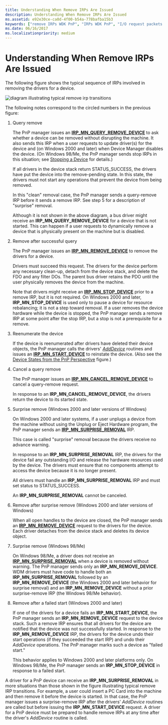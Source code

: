 ```yaml
---
title: Understanding When Remove IRPs Are Issued
description: Understanding When Remove IRPs Are Issued
ms.assetid: e92e30ce-ca0d-4f00-b54a-778bafba15b3
keywords: ["remove IRPs WDK PnP", "IRPs WDK PnP", "I/O request packets WDK PnP"]
ms.date: 06/16/2017
ms.localizationpriority: medium
---
```


# Understanding When Remove IRPs Are Issued





The following figure shows the typical sequence of IRPs involved in removing the drivers for a device.

![diagram illustrating typical remove irp transitions](images/rem-irps.png)

The following notes correspond to the circled numbers in the previous figure:

1.  Query remove

    The PnP manager issues an [**IRP\_MN\_QUERY\_REMOVE\_DEVICE**](https://docs.microsoft.com/windows-hardware/drivers/kernel/irp-mn-query-remove-device) to ask whether a device can be removed without disrupting the machine. It also sends this IRP when a user requests to update driver(s) for the device and (on Windows 2000 and later) when Device Manager disables the device. (On Windows 98/Me, the PnP manager sends stop IRPs in this situation; see [Stopping a Device](stopping-a-device.md) for details.)

    If all drivers in the device stack return STATUS\_SUCCESS, the drivers have put the device into the remove-pending state. In this state, the drivers must not start any operations that prevent the device from being removed.

    In this "clean" removal case, the PnP manager sends a query-remove IRP before it sends a remove IRP. See step 5 for a description of "surprise" removal.

    Although it is not shown in the above diagram, a bus driver might receive an **IRP\_MN\_QUERY\_REMOVE\_DEVICE** for a device that is not started. This can happen if a user requests to dynamically remove a device that is physically present on the machine but is disabled.

2.  Remove after successful query

    The PnP manager issues an [**IRP\_MN\_REMOVE\_DEVICE**](https://docs.microsoft.com/windows-hardware/drivers/kernel/irp-mn-remove-device) to remove the drivers for a device.

    Drivers must succeed this request. The drivers for the device perform any necessary clean-up, detach from the device stack, and delete the FDO and any filter DOs. The parent bus driver retains the PDO until the user physically removes the device from the machine.

    Note that drivers might receive an [**IRP\_MN\_STOP\_DEVICE**](https://docs.microsoft.com/windows-hardware/drivers/kernel/irp-mn-stop-device) prior to a remove IRP, but it is not required. On Windows 2000 and later, **IRP\_MN\_STOP\_DEVICE** is used only to pause a device for resource rebalancing; it is not a step toward removal. If a user removes the device hardware while the device is stopped, the PnP manager sends a remove IRP at some point after the stop IRP, but a stop is not a prerequisite for a remove.

3.  Reenumerate the device

    If the device is reenumerated after drivers have deleted their device objects, the PnP manager calls the drivers' [*AddDevice*](https://docs.microsoft.com/windows-hardware/drivers/ddi/content/wdm/nc-wdm-driver_add_device) routines and issues an [**IRP\_MN\_START\_DEVICE**](https://docs.microsoft.com/windows-hardware/drivers/kernel/irp-mn-start-device) to reinstate the device. (Also see the [Device States from the PnP Perspective](state-transitions-for-pnp-devices.md#ddk-state-transitions-for-pnp-devices-kg) figure.)

4.  Cancel a query remove

    The PnP manager issues an [**IRP\_MN\_CANCEL\_REMOVE\_DEVICE**](https://docs.microsoft.com/windows-hardware/drivers/kernel/irp-mn-cancel-remove-device) to cancel a query-remove request.

    In response to an **IRP\_MN\_CANCEL\_REMOVE\_DEVICE**, the drivers return the device to its started state.

5.  Surprise remove (Windows 2000 and later versions of Windows)

    On Windows 2000 and later systems, if a user unplugs a device from the machine without using the Unplug or Eject Hardware program, the PnP manager sends an [**IRP\_MN\_SURPRISE\_REMOVAL**](https://docs.microsoft.com/windows-hardware/drivers/kernel/irp-mn-surprise-removal) IRP.

    This case is called "surprise" removal because the drivers receive no advance warning.

    In response to an **IRP\_MN\_SURPRISE\_REMOVAL** IRP, the drivers for the device fail any outstanding I/O and release the hardware resources used by the device. The drivers must ensure that no components attempt to access the device because it is no longer present.

    All drivers must handle an **IRP\_MN\_SURPRISE\_REMOVAL** IRP and must set status to STATUS\_SUCCESS.

    An **IRP\_MN\_SURPRISE\_REMOVAL** cannot be canceled.

6.  Remove after surprise remove (Windows 2000 and later versions of Windows)

    When all open handles to the device are closed, the PnP manager sends an [**IRP\_MN\_REMOVE\_DEVICE**](https://docs.microsoft.com/windows-hardware/drivers/kernel/irp-mn-remove-device) request to the drivers for the device. Each driver detaches from the device stack and deletes its device object.

7.  Surprise remove (Windows 98/Me)

    On Windows 98/Me, a driver does not receive an [**IRP\_MN\_SURPRISE\_REMOVAL**](https://docs.microsoft.com/windows-hardware/drivers/kernel/irp-mn-surprise-removal) when a device is removed without warning. The PnP manager sends only an **IRP\_MN\_REMOVE\_DEVICE**. WDM drivers must have code to handle both an **IRP\_MN\_SURPRISE\_REMOVAL** followed by an **IRP\_MN\_REMOVE\_DEVICE** (the Windows 2000 and later behavior for surprise removal) and an **IRP\_MN\_REMOVE\_DEVICE** without a prior surprise-remove IRP (the Windows 98/Me behavior).

8.  Remove after a failed start (Windows 2000 and later)

    If one of the drivers for a device fails an **IRP\_MN\_START\_DEVICE**, the PnP manager sends an **IRP\_MN\_REMOVE\_DEVICE** request to the device stack. Such a remove IRP ensures that all drivers for the device are notified that the device was not successfully started. In response to the **IRP\_MN\_REMOVE\_DEVICE** IRP, the drivers for the device undo their start operations (if they succeeded the start IRP) and undo their *AddDevice* operations. The PnP manager marks such a device as "failed start."

    This behavior applies to Windows 2000 and later platforms only. On Windows 98/Me, the PnP manager sends an **IRP\_MN\_STOP\_DEVICE** in response to a failed start.

A driver for a PnP device can receive an **IRP\_MN\_SURPRISE\_REMOVAL** in more situations than those shown in the figure illustrating typical remove IRP transitions. For example, a user could insert a PC Card into the machine and then remove it before the device is started. In that case, the PnP manager issues a surprise-remove IRP after the drivers' *AddDevice* routines are called but before issuing the **IRP\_MN\_START\_DEVICE** request. A driver for a PnP device must be prepared to handle remove IRPs at any time after the driver's *AddDevice* routine is called.

 

 




